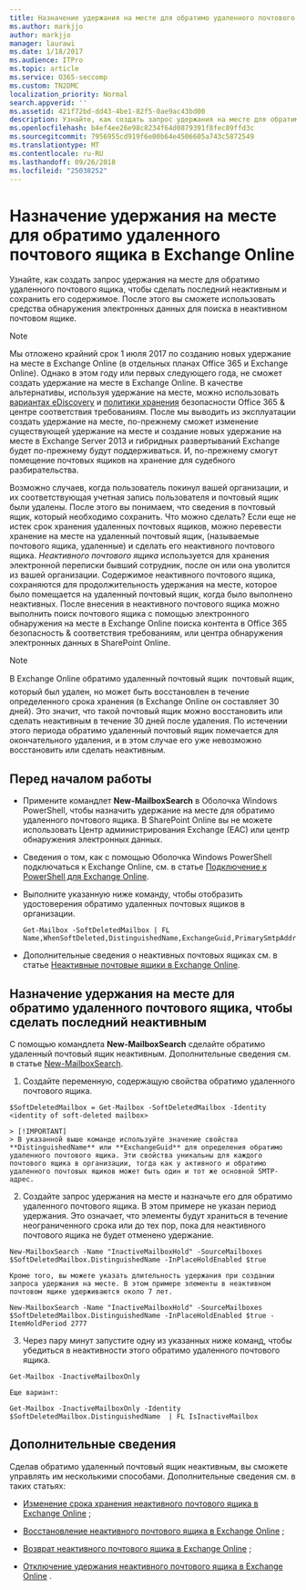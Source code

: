```yaml
---
title: Назначение удержания на месте для обратимо удаленного почтового ящика в Exchange Online
ms.author: markjjo
author: markjjo
manager: laurawi
ms.date: 1/18/2017
ms.audience: ITPro
ms.topic: article
ms.service: O365-seccomp
ms.custom: TN2DMC
localization_priority: Normal
search.appverid: ''
ms.assetid: 421f72bd-dd43-4be1-82f5-0ae9ac43bd00
description: Узнайте, как создать запрос удержания на месте для обратимо удаленного почтового ящика, чтобы сделать последний неактивным и сохранить его содержимое. После этого вы сможете использовать средства обнаружения электронных данных для поиска в неактивном почтовом ящике.
ms.openlocfilehash: b4ef4ee26e98c8234f64d0879391f8fec89ffd3c
ms.sourcegitcommit: 7956955cd919f6e00b64e4506605a743c5872549
ms.translationtype: MT
ms.contentlocale: ru-RU
ms.lasthandoff: 09/26/2018
ms.locfileid: "25038252"
---
```

# <a name="put-an-in-place-hold-on-a-soft-deleted-mailbox-in-exchange-online"></a>Назначение удержания на месте для обратимо удаленного почтового ящика в Exchange Online

Узнайте, как создать запрос удержания на месте для обратимо удаленного почтового ящика, чтобы сделать последний неактивным и сохранить его содержимое. После этого вы сможете использовать средства обнаружения электронных данных для поиска в неактивном почтовом ящике.
  
> [!NOTE]
> Мы отложено крайний срок 1 июля 2017 по созданию новых удержание на месте в Exchange Online (в отдельных планах Office 365 и Exchange Online). Однако в этом году или первых следующего года, не сможет создать удержание на месте в Exchange Online. В качестве альтернативы, используя удержание на месте, можно использовать [вариантах eDiscovery](https://go.microsoft.com/fwlink/?linkid=780738) и [политики хранения](https://go.microsoft.com/fwlink/?linkid=827811) безопасности Office 365 &amp; центре соответствия требованиям. После мы выводить из эксплуатации создать удержание на месте, по-прежнему сможет изменение существующей удержание на месте и создание новых удержание на месте в Exchange Server 2013 и гибридных развертываний Exchange будет по-прежнему будут поддерживаться. И, по-прежнему смогут помещение почтовых ящиков на хранение для судебного разбирательства. 
  
Возможно случаев, когда пользователь покинул вашей организации, и их соответствующая учетная запись пользователя и почтовый ящик были удалены. После этого вы понимаем, что сведения в почтовый ящик, который необходимо сохранить. Что можно сделать? Если еще не истек срок хранения удаленных почтовых ящиков, можно перевести хранение на месте на удаленный почтовый ящик, (называемые почтового ящика, удаленные) и сделать его неактивного почтового ящика. *Неактивного почтового ящика* используется для хранения электронной переписки бывший сотрудник, после он или она уволится из вашей организации. Содержимое неактивного почтового ящика, сохраняются для продолжительность удержания на месте, которое было помещается на удаленный почтовый ящик, когда было выполнено неактивных. После внесения в неактивного почтового ящика можно выполнить поиск почтового ящика с помощью электронного обнаружения на месте в Exchange Online поиска контента в Office 365 безопасность &amp; соответствия требованиям, или центра обнаружения электронных данных в SharePoint Online. 
  
> [!NOTE]
> В Exchange Online обратимо удаленный почтовый ящик  почтовый ящик, который был удален, но может быть восстановлен в течение определенного срока хранения (в Exchange Online он составляет 30 дней). Это значит, что такой почтовый ящик можно восстановить или сделать неактивным в течение 30 дней после удаления. По истечении этого периода обратимо удаленный почтовый ящик помечается для окончательного удаления, и в этом случае его уже невозможно восстановить или сделать неактивным. 
  
## <a name="before-you-begin"></a>Перед началом работы
<a name="sectionSection0"> </a>

- Примените командлет **New-MailboxSearch** в Оболочка Windows PowerShell, чтобы назначить удержание на месте для обратимо удаленного почтового ящика. В SharePoint Online вы не можете использовать Центр администрирования Exchange (EAC) или центр обнаружения электронных данных. 
    
- Сведения о том, как с помощью Оболочка Windows PowerShell подключаться к Exchange Online, см. в статье [Подключение к PowerShell для Exchange Online](https://go.microsoft.com/fwlink/p/?linkid=396554).
    
- Выполните указанную ниже команду, чтобы отобразить удостоверения обратимо удаленных почтовых ящиков в организации. 
    
  ```
  Get-Mailbox -SoftDeletedMailbox | FL Name,WhenSoftDeleted,DistinguishedName,ExchangeGuid,PrimarySmtpAddress
  ```

- Дополнительные сведения о неактивных почтовых ящиках см. в статье [Неактивные почтовые ящики в Exchange Online](http://technet.microsoft.com/library/2f2948c5-1c5a-4643-865c-b36e4ac1414b.aspx).
    
## <a name="put-an-in-place-hold-on-a-soft-deleted-mailbox-to-make-it-an-inactive-mailbox"></a>Назначение удержания на месте для обратимо удаленного почтового ящика, чтобы сделать последний неактивным
<a name="sectionSection1"> </a>

С помощью командлета **New-MailboxSearch** сделайте обратимо удаленный почтовый ящик неактивным. Дополнительные сведения см. в статье [New-MailboxSearch](http://technet.microsoft.com/library/74303b47-bb49-407c-a43b-590356eae35c.aspx).
  
1. Создайте переменную, содержащую свойства обратимо удаленного почтового ящика. 
    
  ```
  $SoftDeletedMailbox = Get-Mailbox -SoftDeletedMailbox -Identity <identity of soft-deleted mailbox>
  ```

    > [!IMPORTANT]
    > В указанной выше команде используйте значение свойства **DistinguishedName** или **ExchangeGuid** для определения обратимо удаленного почтового ящика. Эти свойства уникальны для каждого почтового ящика в организации, тогда как у активного и обратимо удаленного почтовых ящиков может быть один и тот же основной SMTP-адрес. 
  
2. Создайте запрос удержания на месте и назначьте его для обратимо удаленного почтового ящика. В этом примере не указан период удержания. Это означает, что элементы будут храниться в течение неограниченного срока или до тех пор, пока для неактивного почтового ящика не будет отменено удержание.
    
  ```
  New-MailboxSearch -Name "InactiveMailboxHold" -SourceMailboxes $SoftDeletedMailbox.DistinguishedName -InPlaceHoldEnabled $true
  
  ```

    Кроме того, вы можете указать длительность удержания при создании запроса удержания на месте. В этом примере элементы в неактивном почтовом ящике удерживаются около 7 лет.
    
  ```
  New-MailboxSearch -Name "InactiveMailboxHold" -SourceMailboxes $SoftDeletedMailbox.DistinguishedName -InPlaceHoldEnabled $true -ItemHoldPeriod 2777
  ```

3. Через пару минут запустите одну из указанных ниже команд, чтобы убедиться в неактивности этого обратимо удаленного почтового ящика.
    
  ```
  Get-Mailbox -InactiveMailboxOnly
  ```

    Еще вариант:
    
  ```
  Get-Mailbox -InactiveMailboxOnly -Identity $SoftDeletedMailbox.DistinguishedName  | FL IsInactiveMailbox
  ```

## <a name="more-information"></a>Дополнительные сведения
<a name="sectionSection2"> </a>

Сделав обратимо удаленный почтовый ящик неактивным, вы сможете управлять им несколькими способами. Дополнительные сведения см. в таких статьях:
  
- [Изменение срока хранения неактивного почтового ящика в Exchange Online](http://technet.microsoft.com/library/96eb634e-af2f-454e-8014-b698396811c4.aspx) ;
    
- [Восстановление неактивного почтового ящика в Exchange Online](http://technet.microsoft.com/library/283838b4-66ba-4c34-b221-e1a3875e1d29.aspx) ;
    
- [Возврат неактивного почтового ящика в Exchange Online](http://technet.microsoft.com/library/1fb02feb-49e5-4485-aec5-9f1537b772b6.aspx) ;
    
- [Отключение удержания неактивного почтового ящика в Exchange Online](http://technet.microsoft.com/library/930a98c3-cd81-4aaa-8e22-19714cb2b731.aspx) .
    

